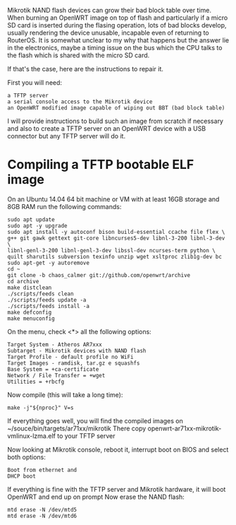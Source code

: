 Mikrotik NAND flash devices can grow their bad block table over time.
When burning an OpenWRT image on top of flash and particularly if a micro SD card is inserted during the flasing operation, lots of bad blocks develop, usually rendering the device unusable, incapable even of returning to RouterOS. It is somewhat unclear to my why that happens but the answer lie in the electronics, maybe a timing issue on the bus which the CPU talks to the flash which is shared with the micro SD card.

If that's the case, here are the instructions to repair it.

First you will need:
```
a TFTP server
a serial console access to the Mikrotik device
an OpenWRT modified image capable of wiping out BBT (bad block table)
```

I will provide instructions to build such an image from scratch if necessary and also to create a TFTP server on an OpenWRT device with a USB connector but any TFTP server will do it.

# Compiling a TFTP bootable ELF image
On an Ubuntu 14.04 64 bit machine or VM with at least 16GB storage and 8GB RAM run the following commands:
```
sudo apt update 
sudo apt -y upgrade
sudo apt install -y autoconf bison build-essential ccache file flex \
g++ git gawk gettext git-core libncurses5-dev libnl-3-200 libnl-3-dev \
libnl-genl-3-200 libnl-genl-3-dev libssl-dev ncurses-term python \
quilt sharutils subversion texinfo unzip wget xsltproc zlib1g-dev bc
sudo apt-get -y autoremove
cd ~
git clone -b chaos_calmer git://github.com/openwrt/archive
cd archive
make distclean
./scripts/feeds clean
./scripts/feeds update -a
./scripts/feeds install -a
make defconfig
make menuconfig
```
On the menu, check <*> all the following options:
```
Target System - Atheros AR7xxx
Subtarget - Mikrotik devices with NAND flash
Target Profile - default profile no WiFi
Target Images - ramdisk, tar.gz e squashfs
Base System = +ca-certificate
Network / File Transfer = +wget
Utilities = +rbcfg
```
Now compile (this will take a long time):
```
make -j"${nproc}" V=s
```
If everything goes well, you will find the compiled images on ~/souce/bin/targets/ar71xx/mikrotik
There copy openwrt-ar71xx-mikrotik-vmlinux-lzma.elf to your TFTP server

Now looking at Mikrotik console, reboot it, interrupt boot on BIOS and select both options:
```
Boot from ethernet and
DHCP boot
```
If everything is fine with the TFTP server and Mikrotik hardware, it will boot OpenWRT and end up on prompt
Now erase the NAND flash:
```
mtd erase -N /dev/mtd5
mtd erase -N /dev/mtd6
```

